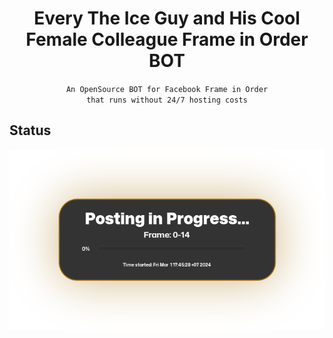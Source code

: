 <h1 align="center">Every The Ice Guy and His Cool Female Colleague Frame in Order BOT</h1>

<div align="center">

`An OpenSource BOT for Facebook Frame in Order`<br>
`that runs without 24/7 hosting costs`

</div>

## Status
![Status Image](status/status.png)
